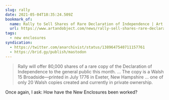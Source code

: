 ```yaml
---
slug: rally
date: 2021-05-04T18:35:24.509Z
bookmark_of:
  name: Rally to Sell Shares of Rare Declaration of Independence | Art & Object
  url: https://www.artandobject.com/news/rally-sell-shares-rare-declaration-independence
tags:
  - new enclosures
syndication:
  - https://twitter.com/anarchivist/status/1389647540711157761
  - https://brid.gy/publish/mastodon
---
```

> Rally will offer 80,000 shares of a rare copy of the Declaration of Independence to the general public this month. ... The copy is a Walsh 15 Broadside—printed in July 1776 in Exeter, New Hampshire ... one of only 20 Walsh copies created and currently in private ownership.

Once again, I ask: How have the New Enclosures been worked?
